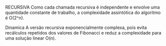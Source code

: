 RECURSIVA
Como cada chamada recursiva é independente e envolve uma quantidade constante de trabalho,
a complexidade assintótica do algoritmo é O(2^n).

Dinamica
A versão recursiva exponencialmente complexa,
pois evita recálculos repetidos dos valores de Fibonacci e reduz a complexidade para uma solução linear O(n).